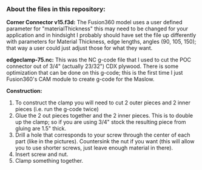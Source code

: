 ### About the files in this repository: 

**Corner Connector v15.f3d:** The Fusion360 model uses a user defined parameter for "materialThickness" this may need to be changed for your application and in hindsight I probably should have set the file up differently with parameters for Material Thickness, edge lengths, angles (90, 105, 150); that way a user could just adjust those for what they want.

**edgeclamp-75.nc:** This was the NC g-code file that I used to cut the POC connector out of 3/4" (actually 23/32") CDX plywood. There is some optimization that can be done on this g-code; this is the first time I just Fusion360's CAM module to create g-code for the Maslow. 

**Construction:** 
1. To construct the clamp you will need to cut 2 outer pieces and 2 inner pieces (i.e. run the g-code twice)
2. Glue the 2 out pieces together and the 2 inner pieces. This is to double up the clamp; so if you are using 3/4" stock the resulting piece from gluing are 1.5" thick. 
3. Drill a hole that corresponds to your screw through the center of each part (like in the pictures). Countersink the nut if you want (this will allow you to use shorter screws, just leave enough material in there). 
4. Insert screw and nut. 
5. Clamp something together.
